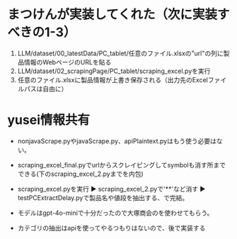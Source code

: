 # まつけんが実装してくれた（次に実装すべきの1-3）

1. LLM/dataset/00_latestData/PC_tablet/任意のファイル.xlsxの"url"の列に製品情報のWebページのURLを貼る
2. LLM/dataset/02_scrapingPage/PC_tablet/scraping_excel.pyを実行
3. 任意のファイル.xlsxに製品情報が上書き保存される（出力先のExcelファイルパスは自由に）


# yusei情報共有

- nonjavaScrape.pyやjavaScrape.py、apiPlaintext.pyはもう使う必要はない。

- scraping_excel_final.pyでurlからスクレイピングしてsymbolも消す所までできる(下のscraping_excel_2.pyまでを内包)

- scraping_excel.pyを実行 ▶ scraping_excel_2.pyで'**'など消す ▶ testPCExtractDelay.pyで製品名や値段を抽出する、で完結。



- モデルはgpt-4o-miniで十分だったので大塚商会のを使わせてもらう。

- カテゴリの抽出はapiを使ってやるつもりはないので、後で実装する
